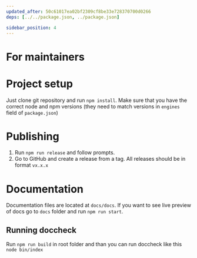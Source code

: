 ```yaml
---
updated_after: 50c61017ea02bf2309cf8be33e728370700d0266
deps: [../../package.json, ../package.json]

sidebar_position: 4
---
```



# For maintainers
# Project setup
Just clone git repository and run `npm install`. Make sure that you have the correct node and npm versions (they need to match versions in `engines` field of `package.json`)

# Publishing
1. Run `npm run release` and follow prompts.
2. Go to GitHub and create a release from a tag. All releases should be in format `vx.x.x` 

# Documentation
Documentation files are located at `docs/docs`. If you want to see live preview of docs go to `docs` folder and run `npm run start`.

## Running doccheck
Run `npm run build` in root folder and than you can run doccheck like this `node bin/index`